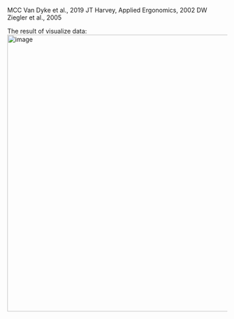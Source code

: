 MCC Van Dyke et al., 2019
JT Harvey, Applied Ergonomics, 2002
DW Ziegler et al., 2005



The result of visualize data:
<img width="633" alt="image" src="https://github.com/ScarletAnnaZ/CS_Assignment/assets/145779988/3bfa505a-9b19-4a24-a6e0-70134c5642b7">

